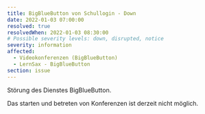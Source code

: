 ```yaml
---
title: BigBlueButton von Schullogin - Down
date: 2022-01-03 07:00:00 
resolved: true
resolvedWhen: 2022-01-03 08:30:00 
# Possible severity levels: down, disrupted, notice
severity: information
affected:
  - Videokonferenzen (BigBlueButton)
  - LernSax - BigBlueButton
section: issue
---
```


 Störung des Dienstes BigBlueButton.

 Das starten und betreten von Konferenzen ist derzeit nicht möglich. 
